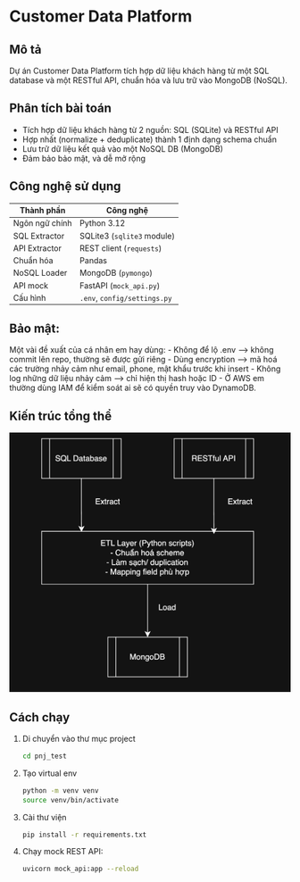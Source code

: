 # Customer Data Platform

## Mô tả
Dự án Customer Data Platform tích hợp dữ liệu khách hàng từ một SQL database và một RESTful API, 
chuẩn hóa và lưu trữ vào MongoDB (NoSQL).

## Phân tích bài toán
- Tích hợp dữ liệu khách hàng từ 2 nguồn: SQL (SQLite) và RESTful API
- Hợp nhất (normalize + deduplicate) thành 1 định dạng schema chuẩn
- Lưu trữ dữ liệu kết quả vào một NoSQL DB (MongoDB)
- Đảm bảo bảo mật, và dễ mở rộng

## Công nghệ sử dụng
| Thành phần     | Công nghệ                          |
|----------------|----------------------------------- |
| Ngôn ngữ chính | Python 3.12                        |
| SQL Extractor  | SQLite3 (`sqlite3` module)         |
| API Extractor  | REST client (`requests`)           |
| Chuẩn hóa      | Pandas                             |
| NoSQL Loader   | MongoDB (`pymongo`)                |
| API mock       | FastAPI (`mock_api.py`)            |
| Cấu hình       | `.env`, `config/settings.py`       |

## Bảo mật:
Một vài đề xuất của cá nhân em hay dùng:
	- Không để lộ .env --> không commit lên repo, thường sẽ được gửi riêng
	- Dùng encryption --> mã hoá các trường nhảy cảm như email, phone, mật khẩu trước khi insert
	- Không log những dữ liệu nhảy cảm --> chỉ hiện thị hash hoặc ID
	- Ở AWS em thường dùng IAM để kiểm soát ai sẽ có quyền truy vào DynamoDB.

## Kiến trúc tổng thể
![Customer Data Flow](./cdf.png)

## Cách chạy

1. Di chuyển vào thư mục project
    ```bash
    cd pnj_test

2. Tạo virtual env
    ```bash
    python -m venv venv
    source venv/bin/activate    

3. Cài thư viện
    ```bash
    pip install -r requirements.txt

4. Chạy mock REST API:
    ```bash
    uvicorn mock_api:app --reload